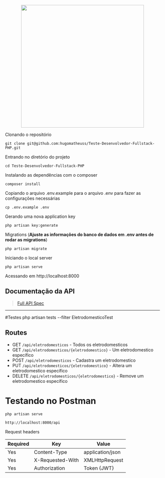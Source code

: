 <p align="center"><a href="https://laravel.com" target="_blank"><img src="https://raw.githubusercontent.com/laravel/art/master/logo-lockup/5%20SVG/2%20CMYK/1%20Full%20Color/laravel-logolockup-cmyk-red.svg" width="400"></a></p>

Clonando o repositório

    git clone git@github.com:hugomatheuss/Teste-Desenvolvedor-Fullstack-PHP.git

Entrando no diretório do projeto

    cd Teste-Desenvolvedor-Fullstack-PHP

Instalando as dependências com o composer

    composer install

Copiando o arquivo .env.example para o arquivo .env para fazer as configurações necessárias

    cp .env.example .env

Gerando uma nova application key

    php artisan key:generate

Migrations (**Ajuste as informações do banco de dados em .env antes de rodar as migrations**)

    php artisan migrate

Iniciando o local server

    php artisan serve

Acessando em http://localhost:8000


## Documentação da API

> [Full API Spec]()


----------
#Testes
php artisan tests --filter EletrodomesticoTest

## Routes

- GET `/api/eletrodomesticos` - Todos os eletrodomesticos
- GET `/api/eletrodomesticos/{eletrodomestico}` - Um eletrodomestico específico
- POST `/api/eletrodomesticos` - Cadastra um eletrodomestico
- PUT `/api/eletrodomesticos/{eletrodomestico}` - Altera um eletrodomestico específico
- DELETE `/api/eletrodomesticos/{eletrodomestico}` - Remove um eletrodomestico específico

# Testando no Postman

    php artisan serve

    http://localhost:8000/api

Request headers

| **Required** 	| **Key**              	| **Value**            	|
|----------	|------------------	|------------------	|
| Yes      	| Content-Type     	| application/json 	|
| Yes      	| X-Requested-With 	| XMLHttpRequest   	|
| Yes 	    | Authorization    	| Token {JWT}      	|
